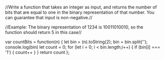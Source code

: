 //Write a function that takes an integer as input, and returns the number of bits that are equal to one in the binary representation of that number. You can guarantee that input is non-negative.//

//Example: The binary representation of 1234 is 10011010010, so the function should return 5 in this case//

var countBits = function(n) {
  let bin = (n).toString(2);
  bin = bin.split('');
  console.log(bin)
  let count = 0;
  for (let i = 0; i < bin.length;i++) {
    if (bin[i] === '1') {
      count++
    }
  }
  return count
};